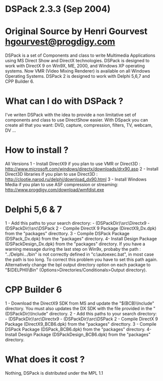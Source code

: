 # DSPack 2.3.3 (Sep 2004)
# Original Source by Henri Gourvest hgourvest@progdigy.com
DSPack is a set of Components and class to write Multimedia Applications using MS Direct Show and DirectX technologies. DSPack is designed to work with DirectX 9 on Win9X, ME, 2000, and Windows XP operating systems. Now VMR (Video Mixing Renderer) is available on all Windows Operating Systems. DSPack 2 is designed to work with Delphi 5,6,7 and CPP Builder 6.

# What can I do with DSPack ?
I've writen DSPack with the idea to provide a non limitative set of components and class to use DirectShow easier. With DSpack you can create all that you want: DVD, capture, compression, filters, TV, webcam, DV ...

# How to install ?
All Versions
1 - Install DirectX9 if you plan to use VMR or Direct3D :  http://www.microsoft.com/windows/directx/downloads/drx90.asp
2 - Install Direct3D libraries if you plan to use Direct3D :  http://clootie.narod.ru/delphi/download_dx90.html
3 - Install Windows Media if you plan to use ASF compression or streaming:  http://www.progdigy.com/download/wmfdist.exe

# Delphi 5,6 & 7
1 - Add this paths to your search directory: 
        - (DSPackDir)\src\Directx9 
        - (DSPackDir)\src\DSPack 
2 - Compile DirectX 9 Package (DirectX9_Dx.dpk) from the "packages" directtory.
3 - Compile DSPack Package (DSPack_Dx.dpk) from the "packages" directory.
4- Install Design Package (DSPackDesign_Dx.dpk) from the "packages" directory.
If you have a warning message during the last step on Win9x, probaby the path : "../Delphi.../bin" is not correctly defined in "c:\autoexec.bat", in most case the path is too long. To correct this problem you have to set this path again. Alternatively change the bpl output directory option on each package to "$(DELPHI)\Bin" (Options>Directories/Conditionals>Output directory).

# CPP Builder 6
1 - Download the DirectX9 SDK from MS and update the "$(BCB)\Include" directory. You must also updates the DX SDK with the file provided in the "(DSPackDir)\Include" directory.
2 - Add this paths to your search directory: 
        - (DSPackDir)\src\Directx9 
        - (DSPackDir)\src\DSPack 
2 - Compile DirectX 9 Package (DirectX9_BCB6.dpk) from the "packages" directtory.
3 - Compile DSPack Package (DSPack_BCB6.dpk) from the "packages" directory.
4- Install Design Package (DSPackDesign_BCB6.dpk) from the "packages" directory.

# What does it cost ?
Nothing, DSPack is distributed under the MPL 1.1
